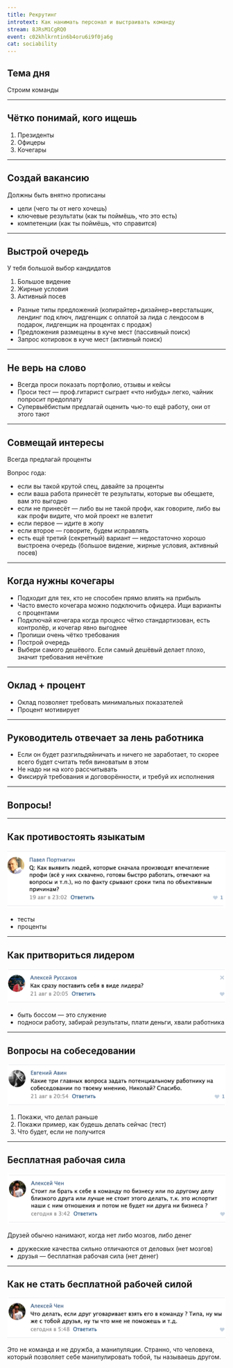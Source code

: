 ```yaml
---
title: Рекрутинг
introtext: Как нанимать персонал и выстраивать команду
stream: 8JRsM1CgRQ0
event: c02khlkrntin6b4oru6i9f0ja6g
cat: sociability
---
```


## Тема дня

Строим команды

----

## Чётко понимай, кого ищешь

1. Президенты
2. Офицеры
3. Кочегары

----

## Создай вакансию

Должны быть внятно прописаны

- цели (чего ты от него хочешь)
- ключевые результаты (как ты поймёшь, что это есть)
- компетенции (как ты поймёшь, что справится)

----

## Выстрой очередь

У тебя большой выбор кандидатов

1. Большое видение
2. Жирные условия
3. Активный посев

- Разные типы предложений (копирайтер+дизайнер+верстальщик, лендинг под ключ, лидгенщик с оплатой за лида с лендосом в подарок, лидгенщик на процентах с продаж)
- Предложения размещены в куче мест (пассивный поиск)
- Запрос котировок в куче мест (активный поиск)

----

## Не верь на слово

- Всегда проси показать портфолио, отзывы и кейсы
- Проси тест — проф.гитарист сыграет «что нибудь» легко, чайник попросит предоплату
- Супервыёбистым предлагай оценить чью-то ещё работу, они от этого тают

----

## Совмещай интересы

Всегда предлагай проценты

Вопрос года:

- если вы такой крутой спец, давайте за проценты
- если ваша работа принесёт те результаты, которые вы обещаете, вам это выгодно
- если не принесёт — либо вы не такой профи, как говорите, либо вы как профи видите, что мой проект не взлетит
- если первое — идите в жопу
- если второе — говорите, будем исправлять
- есть ещё третий (секретный) вариант — недостаточно хорошо выстроена очередь (большое видение, жирные условия, активный посев)

----

## Когда нужны кочегары

- Подходит для тех, кто не способен прямо влиять на прибыль
- Часто вместо кочегара можно подключить офицера. Ищи варианты с процентами
- Подключай кочегара когда процесс чётко стандартизован, есть контролёр, и кочегар явно выгоднее
- Пропиши очень чётко требования
- Построй очередь
- Выбери самого дешёвого. Если самый дешёвый делает плохо, значит требования нечёткие

----

## Оклад + процент

- Оклад позволяет требовать минимальных показателей
- Процент мотивирует

----

## Руководитель отвечает за лень работника

- Если он будет разгильдяйничать и ничего не заработает, то скорее всего будет считать тебя виноватым в этом
- Не надо ни на кого рассчитывать
- Фиксируй требования и договорённости, и требуй их исполнения

----

## Вопросы!

----

## Как противостоять языкатым

![](/images/episode/2016-08-24-recruitment/1.png)

- тесты
- проценты

----

## Как притвориться лидером

![](/images/episode/2016-08-24-recruitment/2.png)

- быть боссом — это служение
- подноси работу, забирай результаты, плати деньги, хвали работника

----

## Вопросы на собеседовании

![](/images/episode/2016-08-24-recruitment/3.png)

1. Покажи, что делал раньше
2. Покажи пример, как будешь делать сейчас (тест)
3. Что будет, если не получится

----

## Бесплатная рабочая сила

![](/images/episode/2016-08-24-recruitment/4.png)

Друзей обычно нанимают, когда нет либо мозгов, либо денег

- дружеские качества сильно отличаются от деловых (нет мозгов)
- друзья — бесплатная рабочая сила (нет денег)

----

## Как не стать бесплатной рабочей силой

![](/images/episode/2016-08-24-recruitment/5.png)

Это не команда и не дружба, а манипуляции. Странно, что человека, который позволяет себе манипулировать тобой, ты называешь другом.
